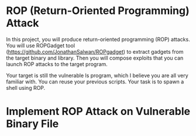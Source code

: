 # ROP (Return-Oriented Programming) Attack

In this project, you will produce return-oriented programming (ROP) attacks. You will use ROPGadget tool (https://github.com/JonathanSalwan/ROPgadget) to extract gadgets from the target binary and library. Then you will compose exploits that you can launch ROP attacks to the target program.

Your target is still the vulnerable ls program, which I believe you are all very familiar with. You can reuse your previous scripts. Your task is to spawn a shell using ROP.

# Implement ROP Attack on Vulnerable Binary File
